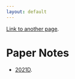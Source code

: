 ```yaml
---
layout: default
---
```



[Link to another page](./another-page.html).

# Paper Notes
- [2021D](./docs/Detail_2021.html).